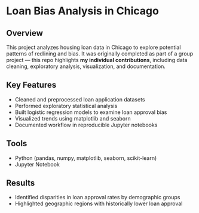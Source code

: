 # Loan Bias Analysis in Chicago

## Overview
This project analyzes housing loan data in Chicago to explore potential patterns of redlining and bias. 
It was originally completed as part of a group project — this repo highlights **my individual contributions**, 
including data cleaning, exploratory analysis, visualization, and documentation.

## Key Features
- Cleaned and preprocessed loan application datasets
- Performed exploratory statistical analysis
- Built logistic regression models to examine loan approval bias
- Visualized trends using matplotlib and seaborn
- Documented workflow in reproducible Jupyter notebooks

## Tools
- Python (pandas, numpy, matplotlib, seaborn, scikit-learn)
- Jupyter Notebook

## Results
- Identified disparities in loan approval rates by demographic groups
- Highlighted geographic regions with historically lower loan approval
